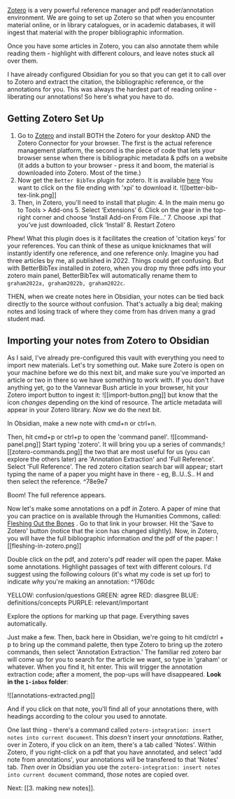 [Zotero](https://zotero.org) is a very powerful reference manager and pdf reader/annotation environment. We are going to set up Zotero so that when you encounter material online, or in library catalogues, or in academic databases, it will ingest that material with the proper bibliographic information. 

Once you have some articles in Zotero, you can also annotate them while reading them - highlight with different colours, and leave notes stuck all over them. 

I have already configured Obsidian for you so that you can get it to call over to Zotero and extract the citation, the bibliographic reference, or the annotations for you. This was always the hardest part of reading online - liberating our annotations! So here's what you have to do.

## Getting Zotero Set Up

1. Go to [Zotero](https://www.zotero.org/download/) and install BOTH the Zotero for your desktop AND the Zotero Connector for your browser. The first is the actual reference management platform, the second is the piece of code that lets your browser sense when there is bibliographic metadata & pdfs on a website (it adds a button to your browser - press it and boom, the material is downloaded into Zotero. Most of the time.)
2. Now get the `Better BibTex` plugin for zotero. It is available [here](https://github.com/retorquere/zotero-better-bibtex/releases/latest) You want to click on the file ending with 'xpi' to download it.  ![[better-bib-tex-link.png]]
3. Then, in Zotero, you'll need to install that plugin:
	4. In the main menu go to Tools > Add-ons
	5.  Select ‘Extensions’
	6.  Click on the gear in the top-right corner and choose ‘Install Add-on From File…’
	7.  Choose .xpi that you’ve just downloaded, click ‘Install’
	8.  Restart Zotero

Phew! What this plugin does is it facilitates the creation of 'citation keys' for your references. You can think of these as unique knicknames that will instantly identify one reference, and one reference only. Imagine you had three articles by me, all published in 2022. Things could get confusing. But with BetterBibTex installed in zotero, when you drop my three pdfs into your zotero main panel, BetterBibTex will automatically rename them to `graham2022a, graham2022b, graham2022c`. 

THEN, when we create notes here in Obsidian, your notes can be tied back directly to the source without confusion. That's actually a big deal; making notes and losing track of where they come from has driven many a grad student mad.

## Importing your notes from Zotero to Obsidian

As I said, I've already pre-configured this vault with everything you need to import new materials.  Let's try something out. Make sure Zotero is open on your machine before we do this next bit, and make sure you've imported an article or two in there so we have something to work with. If you don't have anything yet, go to the Vannevar Bush article in your browser, hit your Zotero import button to ingest it:
![[import-button.png]] 
but know that the icon *changes* depending on the kind of resource. The article metadata will appear in your Zotero library. *Now* we do the next bit. 

In Obsidian, make a new note with cmd+n or ctrl+n. 

Then, hit cmd+p or ctrl+p to open the 'command panel'. ![[command-panel.png]]
Start typing 'zotero'. It will bring you up a series of commands;![[zotero-commands.png]] 
the two that are most useful for us (you can explore the others later) are 'Annotation Extraction' and 'Full Reference'. Select 'Full Reference'. The red zotero citation search bar will appear; start typing the name of a paper you might have in there - eg, B..U..S.. H and then select the reference.   ^78e9e7

Boom! The full reference appears. 

Now let's make some annotations on a pdf *in* Zotero. A paper of mine that you can practice on is available through the Humanities Commons, called: [Fleshing Out the Bones](https://mla.hcommons.org/deposits/item/hc:19553/) . Go to that link in your browser. Hit the 'Save to Zotero' button (notice that the icon has changed slightly). Now, in Zotero, you will have the full bibliographic information *and* the pdf of the paper:
![[fleshing-in-zotero.png]]

Double click on the pdf, and zotero's pdf reader will open the paper. Make some annotations. Highlight passages of text with different colours. I'd suggest using the following colours (it's what my code is set up for) to indicate *why* you're making an annotation: ^1760dc

YELLOW: confusion/questions
GREEN: agree
RED: diasgree
BLUE: definitions/concepts
PURPLE: relevant/important

Explore the options for marking up that page. Everything saves automatically. 

Just make a few. Then, back here in Obsidian, we're going to hit cmd/ctrl + p to bring up the command palette, then type Zotero to bring up the zotero commands, then select 'Annotation Extraction.' The familiar red zotero bar will come up for you to search for the article we want, so type in 'graham' or whatever. When you find it, hit enter. This will trigger the annotation extraction code; after a moment, the pop-ups will have disappeared. **Look in the `1-inbox` folder**:

![[annotations-extracted.png]]

And if you click on that note, you'll find all of your annotations there, with headings according to the colour you used to annotate.

One last thing - there's a command called `zotero-integration: insert notes into current document`. This *doesn't* insert your *annotations*. Rather, over in Zotero, if you click on an item, there's a tab called 'Notes'. Within Zotero, if you right-click on a pdf that you have annotated, and select 'add note from annotations', your annotations will be transfered to that 'Notes' tab. *Then* over in Obsidian you use the  `zotero-integration: insert notes into current document` command, *those* notes are copied over. 

Next: [[3. making new notes]].